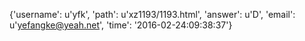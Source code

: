 {'username': u'yfk', 'path': u'xz1193/1193.html', 'answer': u'D', 'email': u'yefangke@yeah.net', 'time': '2016-02-24:09:38:37'}